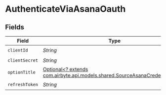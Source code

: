 # AuthenticateViaAsanaOauth


## Fields

| Field                                                                                                                               | Type                                                                                                                                | Required                                                                                                                            | Description                                                                                                                         |
| ----------------------------------------------------------------------------------------------------------------------------------- | ----------------------------------------------------------------------------------------------------------------------------------- | ----------------------------------------------------------------------------------------------------------------------------------- | ----------------------------------------------------------------------------------------------------------------------------------- |
| `clientId`                                                                                                                          | *String*                                                                                                                            | :heavy_check_mark:                                                                                                                  | N/A                                                                                                                                 |
| `clientSecret`                                                                                                                      | *String*                                                                                                                            | :heavy_check_mark:                                                                                                                  | N/A                                                                                                                                 |
| `optionTitle`                                                                                                                       | [Optional<? extends com.airbyte.api.models.shared.SourceAsanaCredentialsTitle>](../../models/shared/SourceAsanaCredentialsTitle.md) | :heavy_minus_sign:                                                                                                                  | OAuth Credentials                                                                                                                   |
| `refreshToken`                                                                                                                      | *String*                                                                                                                            | :heavy_check_mark:                                                                                                                  | N/A                                                                                                                                 |